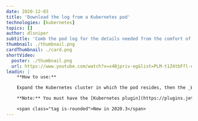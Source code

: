 ```yaml
---
date: 2020-12-03
title: 'Download the log from a Kubernetes pod'
technologies: [kubernetes]
topics: []
author: dlsniper
subtitle: 'Comb the pod log for the details needed from the comfort of your computer'
thumbnail: ./thumbnail.png
cardThumbnail: ./card.png
shortVideo:
  poster: ./thumbnail.png
  url: https://www.youtube.com/watch?v=x4Bjpriv-eg&list=PLM-t1Z4tbFfl-umlMg_ND7gW9rGjTDzKt&index=22
leadin: |
    **How to use:**

    Expand the Kubernetes cluster in which the pod resides, then the _Workloads | Pods_ section, select the pod that you need the log for, then right-click on the pod name and select _Download Log_.

    **Note:** You must have the [Kubernetes plugin](https://plugins.jetbrains.com/plugin/10485-kubernetes) provided by JetBrains installed for this action to work.

    <span class="tag is-rounded">New in 2020.3</span>
---
```

